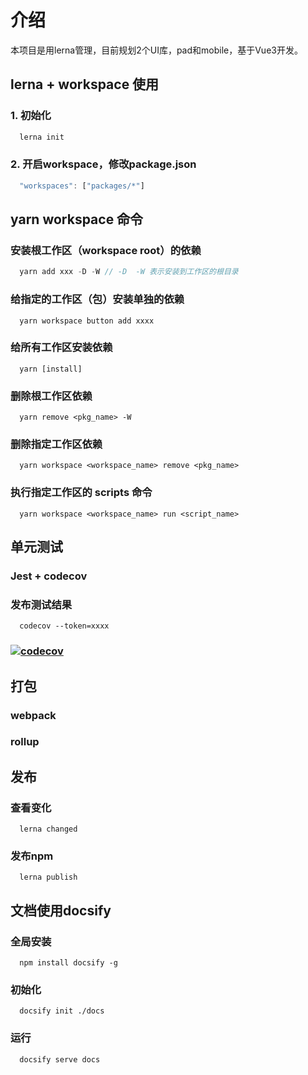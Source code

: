 # 介绍
本项目是用lerna管理，目前规划2个UI库，pad和mobile，基于Vue3开发。

## lerna + workspace 使用
### 1. 初始化
```js
  lerna init
```
### 2. 开启workspace，修改package.json
```js
  "workspaces": ["packages/*"]
```
## yarn workspace 命令
### 安装根工作区（workspace root）的依赖
```js
  yarn add xxx -D -W // -D  -W 表示安装到工作区的根目录
```
### 给指定的工作区（包）安装单独的依赖
```
  yarn workspace button add xxxx
```
### 给所有工作区安装依赖
```
  yarn [install]
```
### 删除根工作区依赖
```
  yarn remove <pkg_name> -W
```
### 删除指定工作区依赖
```
  yarn workspace <workspace_name> remove <pkg_name>
```
### 执行指定工作区的 scripts 命令
```
  yarn workspace <workspace_name> run <script_name>
```
## 单元测试
### Jest + codecov
### 发布测试结果
```
  codecov --token=xxxx
```
### [![codecov](https://codecov.io/gh/johnbian/agera-vue-ui/branch/master/graph/badge.svg?token=P7MX5VWALU)](https://codecov.io/gh/johnbian/agera-vue-ui)

## 打包
### webpack
### rollup

## 发布
### 查看变化
```
  lerna changed
```
### 发布npm
```
  lerna publish
```

## 文档使用docsify
### 全局安装
```
  npm install docsify -g
```
### 初始化
```
  docsify init ./docs
```
### 运行
```
  docsify serve docs
```
